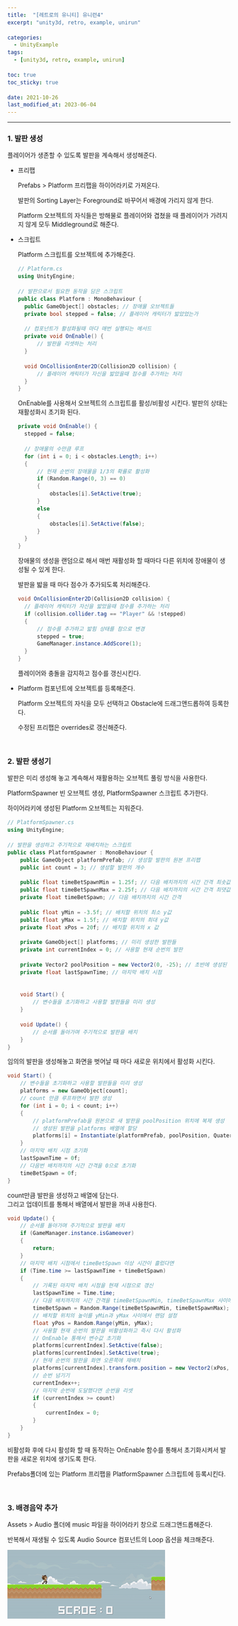 ```yaml
---
title:  "[레트로의 유니티] 유니런4"
excerpt: "unity3d, retro, example, unirun"

categories:
  - UnityExample
tags:
  - [unity3d, retro, example, unirun]

toc: true
toc_sticky: true
 
date: 2021-10-26 
last_modified_at: 2023-06-04
---  
```


***

### 1. 발판 생성  

플레이어가 생존할 수 있도록 발판을 계속해서 생성해준다.  

* 프리팹  

  Prefabs > Platform 프리팹을 하이어라키로 가져온다.  

  발판의 Sorting Layer는 Foreground로 바꾸어서 배경에 가리지 않게 한다.  

  Platform 오브젝트의 자식들은 방해물로 플레이어와 겹쳤을 때 플레이어가 가려지지 않게 모두 Middleground로 해준다.  

* 스크립트  

  Platform 스크립트를 오브젝트에 추가해준다.  

  ```c#
  // Platform.cs
  using UnityEngine;

  // 발판으로서 필요한 동작을 담은 스크립트
  public class Platform : MonoBehaviour {
    public GameObject[] obstacles; // 장애물 오브젝트들
    private bool stepped = false; // 플레이어 캐릭터가 밟았었는가

    // 컴포넌트가 활성화될때 마다 매번 실행되는 메서드
    private void OnEnable() {
        // 발판을 리셋하는 처리
    }

    void OnCollisionEnter2D(Collision2D collision) {
        // 플레이어 캐릭터가 자신을 밟았을때 점수를 추가하는 처리
    }
  }
  ```

  OnEnable를 사용해서 오브젝트의 스크립트를 활성/비활성 시킨다. 발판의 상태는 재활성화시 초기화 된다.  

  ```c#
  private void OnEnable() {
    stepped = false;

    // 장애물의 수만큼 루프
    for (int i = 0; i < obstacles.Length; i++)
    {
        // 헌재 순번의 장애물을 1/3의 확률로 활성화
        if (Random.Range(0, 3) == 0)
        {
            obstacles[i].SetActive(true);
        }
        else
        {
            obstacles[i].SetActive(false);
        }
    }
  }
  ```

  장애물의 생성을 랜덤으로 해서 매번 재활성화 할 때마다 다른 위치에 장애물이 생성될 수 있게 한다.  

  발판을 밟을 때 마다 점수가 추가되도록 처리해준다.  

  ```c#
  void OnCollisionEnter2D(Collision2D collision) {
    // 플레이어 캐릭터가 자신을 밟았을때 점수를 추가하는 처리
    if (collision.collider.tag == "Player" && !stepped)
    {
        // 점수를 추가하고 밟힘 상태를 참으로 변경
        stepped = true;
        GameManager.instance.AddScore(1);
    }
  }
  ```

  플레이어와 충돌을 감지하고 점수를 갱신시킨다.  

* Platform 컴포넌트에 오브젝트를 등록해준다.  

  Platform 오브젝트의 자식을 모두 선택하고 Obstacle에 드래그앤드롭하여 등록한다.  

  수정된 프리팹은 overrides로 갱신해준다.  

<br/>

### 2. 발판 생성기  

발판은 미리 생성해 놓고 계속해서 재활용하는 오브젝트 풀링 방식을 사용한다.  

PlatformSpawner 빈 오브젝트 생성, PlatformSpawner 스크립트 추가한다.  

하이어라키에 생성된 Platform 오브젝트는 지워준다.  

```c#
// PlatformSpawner.cs
using UnityEngine;

// 발판을 생성하고 주기적으로 재배치하는 스크립트
public class PlatformSpawner : MonoBehaviour {
    public GameObject platformPrefab; // 생성할 발판의 원본 프리팹
    public int count = 3; // 생성할 발판의 개수

    public float timeBetSpawnMin = 1.25f; // 다음 배치까지의 시간 간격 최솟값
    public float timeBetSpawnMax = 2.25f; // 다음 배치까지의 시간 간격 최댓값
    private float timeBetSpawn; // 다음 배치까지의 시간 간격

    public float yMin = -3.5f; // 배치할 위치의 최소 y값
    public float yMax = 1.5f; // 배치할 위치의 최대 y값
    private float xPos = 20f; // 배치할 위치의 x 값

    private GameObject[] platforms; // 미리 생성한 발판들
    private int currentIndex = 0; // 사용할 현재 순번의 발판

    private Vector2 poolPosition = new Vector2(0, -25); // 초반에 생성된 발판들을 화면 밖에 숨겨둘 위치
    private float lastSpawnTime; // 마지막 배치 시점


    void Start() {
        // 변수들을 초기화하고 사용할 발판들을 미리 생성
    }

    void Update() {
        // 순서를 돌아가며 주기적으로 발판을 배치
    }
}
```

임의의 발판을 생성해놓고 화면을 벗어날 때 마다 새로운 위치에서 활성화 시킨다.  

```c#
void Start() {
    // 변수들을 초기화하고 사용할 발판들을 미리 생성
    platforms = new GameObject[count];
    // count 만큼 루프하면서 발판 생성  
    for (int i = 0; i < count; i++)
    {
        // platformPrefab을 원본으로 새 발판을 poolPosition 위치에 복제 생성  
        // 생성된 발판을 platforms 배열에 할당  
        platforms[i] = Instantiate(platformPrefab, poolPosition, Quaternion.identity);
    }
    // 마지막 배치 시점 초기화
    lastSpawnTime = 0f;
    // 다음번 배치까지의 시간 간격을 0으로 초기화
    timeBetSpawn = 0f;
}
```

count만큼 발판을 생성하고 배열에 담는다.  
그리고 업데이트를 통해서 배열에서 발판을 꺼내 사용한다.  

```c#
void Update() {
    // 순서를 돌아가며 주기적으로 발판을 배치
    if (GameManager.instance.isGameover)
    {
        return;
    }
    // 마지막 배치 시점에서 timeBetSpawn 이상 시간이 흘렀다면  
    if (Time.time >= lastSpawnTime + timeBetSpawn)
    {
        // 기록된 마지막 배치 시점을 현재 시점으로 갱신
        lastSpawnTime = Time.time;
        // 다음 배치까지의 시간 간격을 timeBetSpawnMin, timeBetSpawnMax 사이에서 랜덤 설정
        timeBetSpawn = Random.Range(timeBetSpawnMin, timeBetSpawnMax);
        // 배치할 위치의 높이를 yMin과 yMax 사이에서 랜덤 설정
        float yPos = Random.Range(yMin, yMax);
        // 사용할 현재 순번의 발판을 비활성화하고 즉시 다시 활성화
        // OnEnable 통해서 변수값 초기화
        platforms[currentIndex].SetActive(false);
        platforms[currentIndex].SetActive(true);
        // 현재 순번의 발판을 화면 오른쪽에 재배치
        platforms[currentIndex].transform.position = new Vector2(xPos, yPos);
        // 순번 넘기기
        currentIndex++;
        // 마지막 순번에 도달했다면 순번을 리셋
        if (currentIndex >= count)
        {
            currentIndex = 0;
        }
    }
}
```
비활성화 후에 다시 활성화 할 때 동작하는 OnEnable 함수를 통해서 초기화시켜서 발판을 새로운 위치에 생기도록 한다.  

Prefabs폴더에 있는 Platform 프리팹을 PlatformSpawner 스크립트에 등록시킨다.  

<br/>

### 3. 배경음악 추가  

Assets > Audio 폴더에 music 파일을 하이어라키 창으로 드래그앤드롭해준다.  

반복해서 재생될 수 있도록 Audio Source 컴포넌트의 Loop 옵션을 체크해준다.  

![play](/assets/images/posting/20211026/play.gif)

